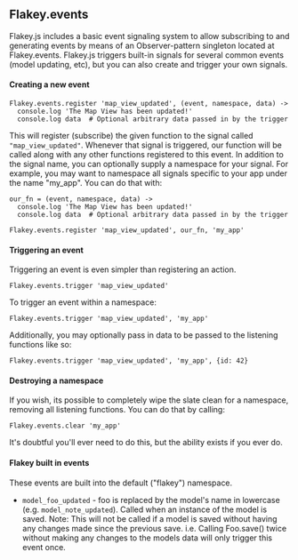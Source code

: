 ## Flakey.events

Flakey.js includes a basic event signaling system to allow subscribing to and generating events by means of an Observer-pattern singleton located at Flakey.events. Flakey.js triggers built-in signals for several common events (model updating, etc), but you can also create and trigger your own signals.

#### Creating a new event

    Flakey.events.register 'map_view_updated', (event, namespace, data) ->
      console.log 'The Map View has been updated!'
      console.log data  # Optional arbitrary data passed in by the trigger
    
This will register (subscribe) the given function to the signal called `"map_view_updated"`.  Whenever that signal is triggered, our function will be called along with any other functions registered to this event. In addition to the signal name, you can optionally supply a namespace for your signal. For example, you may want to namespace all signals specific to your app under the name "my_app". You can do that with:
    
    our_fn = (event, namespace, data) ->
      console.log 'The Map View has been updated!'
      console.log data  # Optional arbitrary data passed in by the trigger
      
    Flakey.events.register 'map_view_updated', our_fn, 'my_app'
    
#### Triggering an event
Triggering an event is even simpler than registering an action.

    Flakey.events.trigger 'map_view_updated'

To trigger an event within a namespace:

    Flakey.events.trigger 'map_view_updated', 'my_app'
    
Additionally, you may optionally pass in data to be passed to the listening functions like so:

    Flakey.events.trigger 'map_view_updated', 'my_app', {id: 42}
    
#### Destroying a namespace
If you wish, its possible to completely wipe the slate clean for a namespace, removing all listening functions.  You can do that by calling:

    Flakey.events.clear 'my_app'
    
It's doubtful you'll ever need to do this, but the ability exists if you ever do.

#### Flakey built in events
These events are built into the default ("flakey") namespace.

- `model_foo_updated` - foo is replaced by the model's name in lowercase (e.g. `model_note_updated`). Called when an instance of the model is saved. Note: This will not be called if a model is saved without having any changes made since the previous save. i.e. Calling Foo.save() twice without making any changes to the models data will only trigger this event once.

